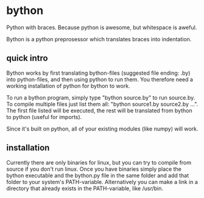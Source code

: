 # bython
Python with braces. Because python is awesome, but whitespace is aweful.

Bython is a python preprosessor which translates braces into indentation.

## quick intro
Bython works by first translating bython-files (suggested file ending: .by) into python-files, and then using python to run them. You therefore need a working installation of python for bython to work.

To run a bython program, simply type "bython source.by" to run source.by. To compile multiple files just list them all: "bython source1.by source2.by ...". The first file listed will be executed, the rest will be translated from bython to python (useful for imports). 

Since it's built on python, all of your existing modules (like numpy) will work.


## installation
Currently there are only binaries for linux, but you can try to compile from source if you don't run linux. Once you have binaries simply place the bython executable and the bython.py file in the same folder and add that folder to your system's PATH-variable. Alternatively you can make a link in a directory that already exists in the PATH-variable, like /usr/bin. 

